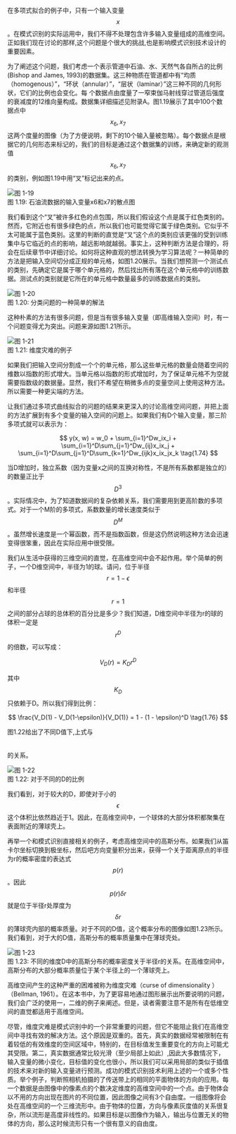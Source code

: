 在多项式拟合的例子中，只有一个输入变量$$ x $$。在模式识别的实际运用中，我们不得不处理包含许多输入变量组成的高维空间。正如我们现在讨论的那样,这个问题是个很大的挑战,也是影响模式识别技术设计的重要因素。

为了阐述这个问题，我们考虑一个表示管道中石油、水、天然气各自所占的比例(Bishop and James, 1993)的数据集。这三种物质在管道都中有“均质（homogenous）”，“环状（annular）”，“层状（laminar）”这三种不同的几何形状，它们的比例也会变化。每 个数据点由度量了一窄束伽马射线穿过管道后强度的衰减度的12维向量构成。数据集详细描述见附录A。图1.19展示了其中100个数据点中$$ x_6, x_7
$$这两个度量的图像（为了方便说明，剩下的10个输入量被忽略）。每个数据点是根据它的几何形态来标记的，我们的目标是通过这个数据集的训练，来确定新的观测值$$ x_6, x_7
$$的类别，例如图1.19中用“叉”标记出来的点。

![图 1-19](images/curse.png)      
图 1.19: 石油流数据的输入变量x6和x7的散点图

我们看到这个“叉”被许多红色的点包围，所以我们假设这个点是属于红色类别的。然而，它附近也有很多绿色的点，所以我们也可能觉得它属于绿色类别。它似乎不太可能属于蓝色类别。这里的判断的直觉是“叉”这个点的类别应该更强的受到训练集中与它临近的点的影响，越远影响就越弱。事实上，这种判断方法是合理的，将会在后续章节中详细讨论。如何将这种直观的想法转换为学习算法呢？一种简单的方法是把输入空间切分成正规的单元格，如图1.20展示。当我们想预测一个测试点的类别，先确定它是属于哪个单元格的，然后找出所有落在这个单元格中的训练数据。测试点的类别就是它所在的单元格中数量最多的训练数据点的类别。    

![图 1-20](images/divide_cell.png)      
图 1.20: 分类问题的一种简单的解法

这种朴素的方法有很多问题，但是当有很多输入变量（即高维输入空间）时，有一个问题变得尤为突出。问题来源如图1.21所示。

![图 1-21](images/high_dim.png)      
图 1.21: 维度灾难的例子

如果我们把输入空间分割成一个个的单元格，那么这些单元格的数量会随着空间的维数以指数的形式增大。当单元格以指数的形式增加时，为了保证单元格不为空就需要指数级的数据量。显然，我们不希望在稍微多点的变量空间上使用这种方法。所以需要一种更尖端的方法。    

让我们通过多项式曲线拟合的问题的结果来更深入的讨论高维空间问题，并把上面的方法扩展到有多个变量的输入空间的问题上。如果我们有D个输入变量，那三阶多项式就可以表示为：    

$$
y(x, w) = w_0 + \sum_{i=1}^Dw_ix_i + \sum_{i=1}^D\sum_{j=1}^Dw_{ij}x_ix_j + \sum_{i=1}^D\sum_{j=1}^D\sum_{k=1}^Dw_{ijk}x_ix_jx_k \tag{1.74}
$$

当D增加时，独立系数（因为变量x之间的互换对称性，不是所有系数都是独立的）的数量正比于$$ D^3 $$。实际情况中，为了知道数据间的复杂依赖关系，我们需要用到更高阶数的多项式。对于一个M阶的多项式，系数数量的增长速度类似于$$ D^M $$。虽然增长速度是一个幂函数，而不是指数函数，但是这仍然说明这种方法会迅速变得很笨重，因此在实际应用中很受限。     

我们从生活中获得的三维空间的直觉，在高维空间中会不起作用。举个简单的例子，一个D维空间中，半径为1的球。请问，位于半径$$ r = 1 − \epsilon $$和半径$$ r = 1 $$之间的部分占球的总体积的百分比是多少？我们知道，D维空间中半径为r的球的体积一定是$$ r^D $$的倍数，可以写成：

$$ V_D(r) = K_Dr^D \tag{1.75} $$

其中$$ K_D $$只依赖于D。所以我们得到比例：    

$$ \frac{V_D(1) - V_D(1-\epsilon)}{V_D(1)} = 1 - (1 - \epsilon)^D \tag{1.76} $$

图1.22给出了不同D值下,上式与$$ \ $$的关系。

![图 1-22](images/volume.png)      
图 1.22: 对于不同的D的比例

我们看到，对于较大的D，即使对于小的$$ \epsilon $$这个体积比依然趋近于1。因此，在高维空间中，一个球体的大部分体积都聚集在表面附近的薄球壳上。    

再举一个和模式识别直接相关的例子，考虑高维空间中的高斯分布。如果我们从笛卡尔坐标切换到极坐标，然后吧方向变量积分出来，获得一个关于距离原点的半径为r的概率密度的表达式$$ p(r) $$。因此$$ p(r)\delta r $$就是位于半径r处厚度为$$ \delta r $$的薄球壳内部的概率质量。对于不同的D值，这个概率分布的图像如图1.23所示。我们看到，对于大的D值，高斯分布的概率质量集中在薄球壳处。    


![图 1-23](images/high_dimensional_gaussian.png)      
图 1.23: 不同的维度D中的高斯分布的概率密度关于半径r的关系。在高维空间中，高斯分布的大部分概率质量位于某个半径上的一个薄球壳上。

高维空间产生的这种严重的困难被称为维度灾难（curse of dimensionality ）（Bellman, 1961）。在这本书中，为了更容易地通过图形展示出所要说明的问题，我们会广泛的使用一，二维的例子来阐述。但是，读者需要注意不是所有在低维空间的直觉都适用于高维空间。    

尽管，维度灾难是模式识别中的一个非常重要的问题，但它不能阻止我们在高维空间中寻找有效的解决方法。这个原因是双重的。首先，真实的数据经常被限制在有着较低的有效维度的空间区域中，特别的，在目标值发生重要变化的方向上可能尤其受限。第二，真实数据通常比较光滑（至少局部上如此）,因此大多数情况下，输入变量的微小变化，目标值的变化也很小，所以我们可以采用局部的类似于插值的技术来对新的输入变量进行预测。成功的模式识别技术利用上述的一个或多个性质。举个例子，判断照相机拍摄的了传送带上的相同的平面物体的方向的应用。每一个数据是由图像中的像素点的个数决定维度的高维空间中的一个点。由于物体会以不用的方向出现在图片的不同位置，因此图像之间有3个自由度。一组图像将会处在高维空间的一个三维流形中。由于物体的位置，方向与像素灰度值的关系很复杂，所以流形是高度非线性的。如果目标是以图像作为输入，输出与位置无关的物体的方向，那么这时候流形只有一个很有意义的自由度。
